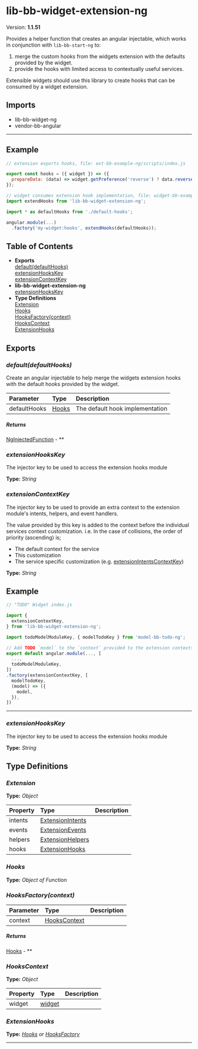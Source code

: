 # lib-bb-widget-extension-ng


Version: **1.1.51**

Provides a helper function that creates an angular injectable, which works in conjunction
with `lib-bb-start-ng` to:
 1. merge the custom hooks from the widgets extension with the defaults provided by the widget.
 2. provide the hooks with limited access to contextually useful services.

Extensible widgets should use this library to create hooks that can be consumed by a widget
extension.

## Imports

* lib-bb-widget-ng
* vendor-bb-angular

---

## Example

```javascript
// extension exports hooks, file: ext-bb-example-ng/scripts/index.js

export const hooks = ({ widget }) => ({
  prepareData: (data) => widget.getPreference('reverse') ? data.reverse() : data,
});

// widget consumes extension hook implementation, file: widget-bb-example-ng/scripts/index.js
import extendHooks from 'lib-bb-widget-extension-ng';

import * as defaultHooks from './default-hooks';

angular.module(...)
  .factory('my-widget:hooks', extendHooks(defaultHooks));
```

## Table of Contents
- **Exports**<br/>    <a href="#default">default(defaultHooks)</a><br/>    <a href="#extensionHooksKey">extensionHooksKey</a><br/>    <a href="#extensionContextKey">extensionContextKey</a><br/>
- **lib-bb-widget-extension-ng**<br/>    <a href="#lib-bb-widget-extension-ngextensionHooksKey">extensionHooksKey</a><br/>
- **Type Definitions**<br/>    <a href="#Extension">Extension</a><br/>    <a href="#Hooks">Hooks</a><br/>    <a href="#HooksFactory">HooksFactory(context)</a><br/>    <a href="#HooksContext">HooksContext</a><br/>    <a href="#ExtensionHooks">ExtensionHooks</a><br/>

## Exports


### <a name="default"></a>*default(defaultHooks)*

Create an angular injectable to help merge the widgets extension hooks with the default hooks
provided by the widget.

| Parameter | Type | Description |
| :-- | :-- | :-- |
| defaultHooks | [Hooks](#Hooks) | The default hook implementation |

##### Returns

[NgInjectedFunction](#NgInjectedFunction) - **
### <a name="extensionHooksKey"></a>*extensionHooksKey*

The injector key to be used to access the extension hooks module

**Type:** *String*

### <a name="extensionContextKey"></a>*extensionContextKey*

The injector key to be used to provide an extra context to the extension module's intents,
helpers, and event handlers.

The value provided by this key is added to the context before the individual services context
customization. i.e. In the case of collisions, the order of priority (ascending) is;

 - The default context for the service
 - This customization
 - The service specific customization (e.g.
[extensionIntentsContextKey](lib-bb-extension-intents-ng.html#extensionIntentsContextKey))

**Type:** *String*


## Example

```javascript
// "TODO" Widget index.js

import {
  extensionContextKey,
} from 'lib-bb-widget-extension-ng';

import todoModelModuleKey, { modelTodoKey } from 'model-bb-todo-ng';

// Add TODO `model` to the `context` provided to the extension contexts
export default angular.module(..., [
  ...,
  todoModelModuleKey,
])
.factory(extensionContextKey, [
  modelTodoKey,
  (model) => ({
    model,
  }),
])
```

---
### <a name="lib-bb-widget-extension-ngextensionHooksKey"></a>*extensionHooksKey*

The injector key to be used to access the extension hooks module

**Type:** *String*


## Type Definitions


### <a name="Extension"></a>*Extension*


**Type:** *Object*


| Property | Type | Description |
| :-- | :-- | :-- |
| intents | [ExtensionIntents](lib-bb-extension-intents-ng.html#ExtensionIntents) |  |
| events | [ExtensionEvents](lib-bb-extension-events-ng.html#ExtensionEvents) |  |
| helpers | [ExtensionHelpers](lib-bb-extension-helpers-ng.html#ExtensionHelpers) |  |
| hooks | [ExtensionHooks](#ExtensionHooks) |  |

### <a name="Hooks"></a>*Hooks*


**Type:** *Object of Function*



### <a name="HooksFactory"></a>*HooksFactory(context)*


| Parameter | Type | Description |
| :-- | :-- | :-- |
| context | [HooksContext](#HooksContext) |  |

##### Returns

[Hooks](#Hooks) - **

### <a name="HooksContext"></a>*HooksContext*


**Type:** *Object*


| Property | Type | Description |
| :-- | :-- | :-- |
| widget | [widget](lib-bb-widget-ng.html#widget) |  |

### <a name="ExtensionHooks"></a>*ExtensionHooks*


**Type:** *[Hooks](#Hooks) or [HooksFactory](#HooksFactory)*


---
